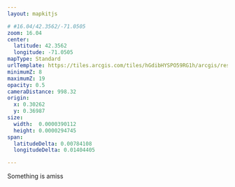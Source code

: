 ```yaml
---
layout: mapkitjs

# #16.04/42.3562/-71.0505
zoom: 16.04
center:
  latitude: 42.3562
  longitude: -71.0505
mapType: Standard
urlTemplate: https://tiles.arcgis.com/tiles/hGdibHYSPO59RG1h/arcgis/rest/services/BW_Orthos_Tile_Package/MapServer/tile/{z}/{y}/{x}
minimumZ: 8
maximumZ: 19
opacity: 0.5
cameraDistance: 998.32
origin: 
  x: 0.30262
  y: 0.36987
size:
  width:  0.0000390112
  height: 0.0000294745
span:
  latitudeDelta: 0.00784108
  longitudeDelta: 0.01404405

---
```


Something is amiss

